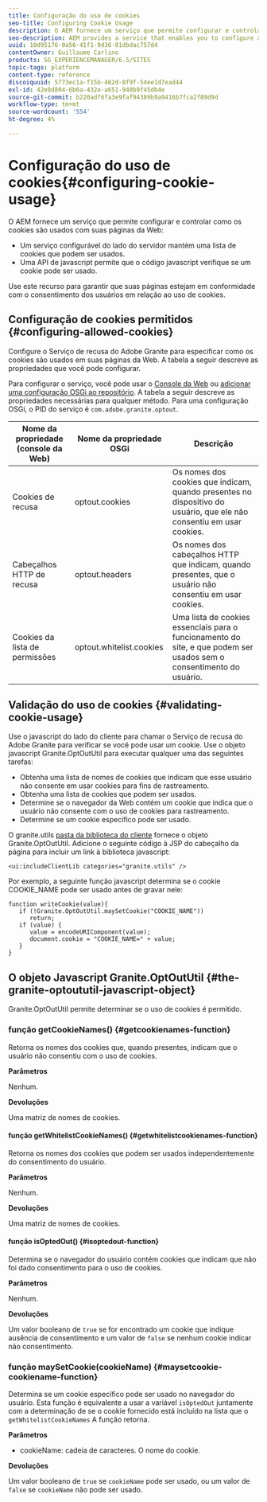 ```yaml
---
title: Configuração do uso de cookies
seo-title: Configuring Cookie Usage
description: O AEM fornece um serviço que permite configurar e controlar como os cookies são usados com suas páginas da Web
seo-description: AEM provides a service that enables you to configure and control how cookies are used with your web pages
uuid: 10d95176-0a56-41f1-9d36-01dbdac757d4
contentOwner: Guillaume Carlino
products: SG_EXPERIENCEMANAGER/6.5/SITES
topic-tags: platform
content-type: reference
discoiquuid: 5773ec1a-f15b-462d-8f9f-54ee1d7ead44
exl-id: 42e8d804-6b6a-432e-a651-940b9f45db4e
source-git-commit: b220adf6fa3e9faf94389b9a9416b7fca2f89d9d
workflow-type: tm+mt
source-wordcount: '554'
ht-degree: 4%

---
```


# Configuração do uso de cookies{#configuring-cookie-usage}

O AEM fornece um serviço que permite configurar e controlar como os cookies são usados com suas páginas da Web:

* Um serviço configurável do lado do servidor mantém uma lista de cookies que podem ser usados.
* Uma API de javascript permite que o código javascript verifique se um cookie pode ser usado.

Use este recurso para garantir que suas páginas estejam em conformidade com o consentimento dos usuários em relação ao uso de cookies.

## Configuração de cookies permitidos {#configuring-allowed-cookies}

Configure o Serviço de recusa do Adobe Granite para especificar como os cookies são usados em suas páginas da Web. A tabela a seguir descreve as propriedades que você pode configurar.

Para configurar o serviço, você pode usar o [Console da Web](/help/sites-deploying/configuring-osgi.md#osgi-configuration-with-the-web-console) ou [adicionar uma configuração OSGi ao repositório](/help/sites-deploying/configuring-osgi.md#adding-a-new-configuration-to-the-repository). A tabela a seguir descreve as propriedades necessárias para qualquer método. Para uma configuração OSGi, o PID do serviço é `com.adobe.granite.optout`.

| Nome da propriedade (console da Web) | Nome da propriedade OSGi | Descrição |
|---|---|---|
| Cookies de recusa | optout.cookies | Os nomes dos cookies que indicam, quando presentes no dispositivo do usuário, que ele não consentiu em usar cookies. |
| Cabeçalhos HTTP de recusa | optout.headers | Os nomes dos cabeçalhos HTTP que indicam, quando presentes, que o usuário não consentiu em usar cookies. |
| Cookies da lista de permissões | optout.whitelist.cookies | Uma lista de cookies essenciais para o funcionamento do site, e que podem ser usados sem o consentimento do usuário. |

## Validação do uso de cookies {#validating-cookie-usage}

Use o javascript do lado do cliente para chamar o Serviço de recusa do Adobe Granite para verificar se você pode usar um cookie. Use o objeto javascript Granite.OptOutUtil para executar qualquer uma das seguintes tarefas:

* Obtenha uma lista de nomes de cookies que indicam que esse usuário não consente em usar cookies para fins de rastreamento.
* Obtenha uma lista de cookies que podem ser usados.
* Determine se o navegador da Web contém um cookie que indica que o usuário não consente com o uso de cookies para rastreamento.
* Determine se um cookie específico pode ser usado.

O granite.utils [pasta da biblioteca do cliente](/help/sites-developing/clientlibs.md#referencing-client-side-libraries) fornece o objeto Granite.OptOutUtil. Adicione o seguinte código à JSP do cabeçalho da página para incluir um link à biblioteca javascript:

`<ui:includeClientLib categories="granite.utils" />`

Por exemplo, a seguinte função javascript determina se o cookie COOKIE_NAME pode ser usado antes de gravar nele:

```
function writeCookie(value){
   if (!Granite.OptOutUtil.maySetCookie("COOKIE_NAME"))
      return;
   if (value) {
      value = encodeURIComponent(value);
      document.cookie = "COOKIE_NAME=" + value;
   }
}
```

## O objeto Javascript Granite.OptOutUtil {#the-granite-optoututil-javascript-object}

Granite.OptOutUtil permite determinar se o uso de cookies é permitido.

### função getCookieNames() {#getcookienames-function}

Retorna os nomes dos cookies que, quando presentes, indicam que o usuário não consentiu com o uso de cookies.

**Parâmetros**

Nenhum.

**Devoluções**

Uma matriz de nomes de cookies.

#### função getWhitelistCookieNames() {#getwhitelistcookienames-function}

Retorna os nomes dos cookies que podem ser usados independentemente do consentimento do usuário.

**Parâmetros**

Nenhum.

**Devoluções**

Uma matriz de nomes de cookies.

#### função isOptedOut() {#isoptedout-function}

Determina se o navegador do usuário contém cookies que indicam que não foi dado consentimento para o uso de cookies.

**Parâmetros**

Nenhum.

**Devoluções**

Um valor booleano de `true` se for encontrado um cookie que indique ausência de consentimento e um valor de `false` se nenhum cookie indicar não consentimento.

### função maySetCookie(cookieName) {#maysetcookie-cookiename-function}

Determina se um cookie específico pode ser usado no navegador do usuário. Esta função é equivalente a usar a variável `isOptedOut` juntamente com a determinação de se o cookie fornecido está incluído na lista que o `getWhitelistCookieNames` A função retorna.

**Parâmetros**

* cookieName: cadeia de caracteres. O nome do cookie.

**Devoluções**

Um valor booleano de `true` se `cookieName` pode ser usado, ou um valor de `false` se `cookieName` não pode ser usado.
